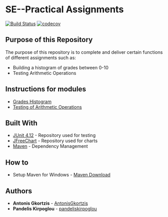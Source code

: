 # SE--Practical Assignments

[![Build Status](https://travis-ci.com/pandeliskirpoglou/SE---Lab-Assignment-2.svg?token=sj2oqcqiqbuxzsYcRzSv&branch=development)](https://travis-ci.com/pandeliskirpoglou/SE---Lab-Assignment-2)
[![codecov](https://codecov.io/gh/pandeliskirpoglou/SE---Lab-Assignment-2/branch/development/graph/badge.svg?token=47G5K7Y1IH)](https://codecov.io/gh/pandeliskirpoglou/SE---Lab-Assignment-2)

## Purpose of this Repository

The purpose of this repository is to complete and deliver certain functions of different assignments such as:

* Building a histogram of grades between 0-10
* Testing Arithmetic Operations

## Instructions for modules

* [Grades Histogram](seip2020_practical_assignments/gradeshistogram/README.md)
* [Testing of Arithmetic Operations](seip2020_practical_assignments/unittesting/README.md)

## Built With

* [JUnit 4.12](https://mvnrepository.com/artifact/junit/junit/4.12) - Repository used for testing
* [JFreeChart](https://mvnrepository.com/artifact/org.jfree/jfreechart) - Repository used for charts
* [Maven](https://maven.apache.org/) - Dependency Management


## How to

* Setup Maven for Windows - [Maven Download](https://maven.apache.org/download.cgi)

## Authors

* **Antonis Gkortzis** - [AntonisGkortzis](https://github.com/AntonisGkortzis)
* **Pandelis Kirpoglou** - [pandeliskirpoglou](https://github.com/pandeliskirpoglou)

